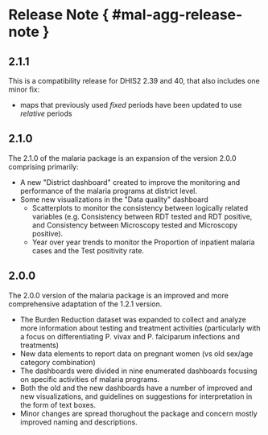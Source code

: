 # Release Note { #mal-agg-release-note }

## 2.1.1
This is a compatibility release for DHIS2 2.39 and 40, that also includes one minor fix:

- maps that previously used _fixed_ periods have been updated to use _relative_ periods



## 2.1.0

The 2.1.0 of the malaria package is an expansion of the version 2.0.0 comprising primarily:

- A new "District dashboard" created to improve the monitoring and performance of the malaria programs at district level.
- Some new visualizations in the "Data quality" dashboard 
  - Scatterplots to monitor the consistency between logically related variables (e.g. Consistency between RDT tested and RDT positive, and Consistency between Microscopy tested and Microscopy positive).
  - Year over year trends to monitor the Proportion of inpatient malaria cases and the Test positivity rate.

## 2.0.0

The 2.0.0 version of the malaria package is an improved and more comprehensive adaptation of the 1.2.1 version.

- The Burden Reduction dataset was expanded to collect and analyze more information about testing and treatment activities (particularly with a focus on differentiating P. vivax and P. falciparum infections and treatments)
- New data elements to report data on pregnant women (vs old sex/age category combination)
- The dashboards were divided in nine enumerated dashboards focusing on specific activities of malaria programs.
- Both the old and the new dashboards have a number of improved and new visualizations, and guidelines on suggestions for interpretation in the form of text boxes.
- Minor changes are spread thorughout the package and concern mostly improved naming and descriptions.
